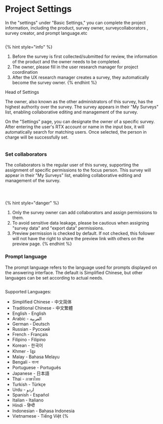 # Project Settings

In the "settings" under "Basic Settings," you can complete the project information, including the  product, survey owner, surveycollaborators , survey creator, and prompt language.etc

<figure><img src="../../../.gitbook/assets/image (21) (1) (1) (1) (1) (1).png" alt=""><figcaption></figcaption></figure>

{% hint style="info" %}
1. Before the survey is first collected/submitted for review, the information of the  product and the owner needs to be completed.
2. The owner, please fill in the user research manager for project coordination
3. After the UX research manager creates a survey, they automatically become the survey owner.
{% endhint %}

Head of Settings

The owner, also known as the other administrators of this survey, has the highest authority over the survey. The survey appears in their "My Surveys" list, enabling collaborative editing and management of the survey.

On the "Settings" page, you can designate the owner of a specific survey. After entering the user's RTX account or name in the input box, it will automatically search for matching users. Once selected, the person in charge will be successfully set.

<figure><img src="../../../.gitbook/assets/image (19).png" alt=""><figcaption></figcaption></figure>

### Set  collaborators

The  collaborators  is the regular user of this survey, supporting the assignment of specific permissions to the focus person. This survey will appear in their "My Surveys" list, enabling collaborative editing and management of the survey.

<figure><img src="../../../.gitbook/assets/image (22).png" alt=""><figcaption></figcaption></figure>

<figure><img src="../../../.gitbook/assets/image (2) (1) (1) (1) (1) (1).png" alt=""><figcaption></figcaption></figure>



<figure><img src="../../../.gitbook/assets/image (3) (1) (1).png" alt=""><figcaption></figcaption></figure>

{% hint style="danger" %}
1. Only the survey owner can add  collaborators and assign permissions to them.
2. To avoid sensitive data leakage, please be cautious when assigning "survey data" and "export data" permissions.
3. Preview permission is checked by default. If not checked, this follower will not have the right to share the preview link with others on the preview page.
{% endhint %}

### Prompt language

The prompt language refers to the language used for prompts displayed on the answering interface. The default is Simplified Chinese, but other languages can be set according to actual needs.

<figure><img src="../../../.gitbook/assets/image (21).png" alt=""><figcaption></figcaption></figure>

Supported Languages:

* Simplified Chinese - 中文简体
* Traditional Chinese - 中文繁體
* English - English
* Arabic - العربية
* German - Deutsch
* Russian - Pусский
* French - Français
* Filipino - Filipino
* Korean - 한국어
* Khmer - ខ្មែរ
* Malay - Bahasa Melayu
* Bengali - বাংলা
* Portuguese - Português
* Japanese - 日本語
* Thai - ภาษาไทย
* Turkish - Türkçe
* Urdu - اردو‎
* Spanish - Español
* Italian - Italiano
* Hindi - हिन्दी
* Indonesian - Bahasa Indonesia
* Vietnamese - Tiếng Việt \{%



<figure><img src="../../../.gitbook/assets/Snipaste_2023-10-08_11-56-04.png" alt=""><figcaption></figcaption></figure>

<figure><img src="../../../.gitbook/assets/Snipaste_2023-10-08_11-57-10.png" alt=""><figcaption></figcaption></figure>
